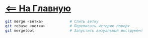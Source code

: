 # [<== На Главную](/index.md)

```bash
git merge <ветка>            # Слить ветку
git rebase <ветка>           # Переписать историю поверх
git mergetool                # Запустить визуальный инструмент
